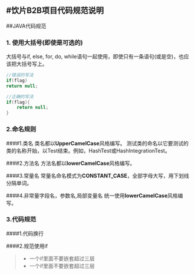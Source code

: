 #饮片B2B项目代码规范说明
-----



##JAVA代码规范
### 1. 使用大括号(即使是可选的)
大括号与if, else, for, do, while语句一起使用，即使只有一条语句(或是空)，也应该把大括号写上。
```java
//错误的写法
if(flag)
return null;

//正确的写法
if(flag){
    return null;
}
```



### 2.命名规则

####1.类名
类名都以**UpperCamelCase**风格编写。
测试类的命名以它要测试的类的名称开始，以Test结束。例如，HashTest或HashIntegrationTest。

####2.方法名
方法名都以**lowerCamelCase**风格编写。

####3.常量名
常量名命名模式为**CONSTANT_CASE**，全部字母大写，用下划线分隔单词。

####4.非常量字段名，参数名,局部变量名
统一使用**lowerCamelCase**风格编写。

### 3.代码规范

####1.代码换行

####2.规范使用if
> * 一个if里面不要嵌套超过三层
> * 一个if里面不要嵌套超过三层
